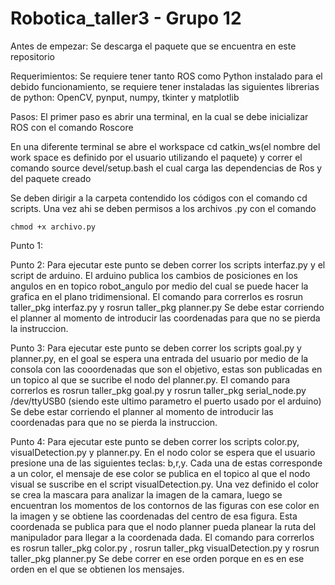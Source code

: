 # Robotica_taller3 - Grupo 12

Antes de empezar: Se descarga el paquete que se encuentra en este repositorio

Requerimientos: Se requiere tener tanto ROS como Python instalado para el debido funcionamiento, se requiere tener instaladas las siguientes librerias de python: OpenCV, pynput, numpy, tkinter y matplotlib

Pasos: El primer paso es abrir una terminal, en la cual se debe inicializar ROS con el comando Roscore

En una diferente terminal se abre el workspace cd catkin_ws(el nombre del work space es definido por el usuario utilizando el paquete) y correr el comando source devel/setup.bash el cual carga las dependencias de Ros y del paquete creado

Se deben dirigir a la carpeta contendido los códigos con el comando cd scripts. Una vez ahi se deben permisos a los archivos .py con el comando

    chmod +x archivo.py

Punto 1: 

Punto 2: Para ejecutar este punto se deben correr los scripts interfaz.py y el script de arduino. El arduino publica los cambios de posiciones en los angulos en en topico robot_angulo por medio del cual se puede hacer la grafica en el plano tridimensional. El comando para correrlos es rosrun taller_pkg interfaz.py y rosrun taller_pkg planner.py Se debe estar corriendo el planner al momento de introducir las coordenadas para que no se pierda la instruccion.

Punto 3: Para ejecutar este punto se deben correr los scripts goal.py y planner.py, en el goal se espera una entrada del usuario por medio de la consola con las cooordenadas que son el objetivo, estas son publicadas en un topico al que se sucribe el nodo del planner.py. El comando para correrlos es rosrun taller_pkg goal.py y rosrun taller_pkg serial_node.py /dev/ttyUSB0 (siendo este ultimo parametro el puerto usado por el arduino) Se debe estar corriendo el planner al momento de introducir las coordenadas para que no se pierda la instruccion.

Punto 4: Para ejecutar este punto se deben correr los scripts color.py, visualDetection.py y planner.py. En el nodo color se espera que el usuario presione una de las siguientes teclas: b,r,y. Cada una de estas corresponde a un color, el mensaje de ese color se publica en el topico al que el nodo visual se suscribe en el script visualDetection.py. Una vez definido el color se crea la mascara para analizar la imagen de la camara, luego se encuentran los momentos de los contornos de las figuras con ese color en la imagen y se obtiene las coordenadas del centro de esa figura. Esta coordenada se publica para que el nodo planner pueda planear la ruta del manipulador para llegar a la coordenada dada. El comando para correrlos es rosrun taller_pkg color.py , rosrun taller_pkg visualDetection.py y rosrun taller_pkg planner.py Se debe correr en ese orden porque en es en ese orden en el que se obtienen los mensajes.
